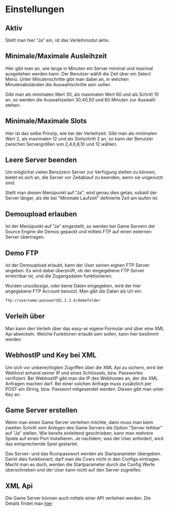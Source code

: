 # Einstellungen

## Aktiv

Stellt man hier "Ja" ein, ist das Verleihmodul aktiv.

## Minimale/Maximale Ausleihzeit

Hier gibt man an, wie lange in Minuten ein Server minimal und maximal ausgeliehen werden kann. Der Benutzer wählt die Zeit über ein Select Menü. Unter Minutenschritte gibt man dabei an, in welchen Minutenabständen die Auswahlschritte sein sollen.

Gibt man als minimalen Wert 30, als maximalen Wert 60 und als Schritt 10 an, so werden die Auswahlzeiten 30,40,50 und 60 Minuten zur Auswahl stehen.

## Minimale/Maximale Slots

Hier ist das selbe Prinzip, wie bei der Verleihzeit. Gibt man als minimalen Wert 2, als maximalen 12 und als Slotschritt 2 an, so kann der Benutzer zwischen Servergrößen von 2,4,6,8,10 und 12 wählen.

## Leere Server beenden

Um möglichst vielen Benutzern Server zur Verfügung stellen zu können, bietet es sich an, die Server vor Zeitablauf zu beenden, wenn sie ungenutzt sind.

Stellt man diesen Menüpunkt auf "Ja", wird genau dies getan, sobald der Server länger, als die bei "Minimale Laufzeit" definierte Zeit am laufen ist.

## Demoupload erlauben

Ist der Menüpunkt auf "Ja" eingestellt, so werden bei Game Servern der Source Engine die Demos gepackt und mittels FTP auf einen externen Server übertragen.

## Demo FTP

Ist der Demoupload erlaubt, kann der User seinen eignen FTP Server angeben. Es wird dabei überprüft, ob der eingegebene FTP Server erreichbar ist, und die Zugangsdaten funktionieren.

Wurden unzulässige, oder keine Daten eingegeben, wird der hier angegebene FTP Account benutzt. Man gibt die Daten als Url ein:

```sh
ftp://username:passwort@1.2.3.4/demofolder
```

## Verleih über

Man kann den Verleih über das easy-wi eigene Formular und über eine XML Api abwickeln. Welche Funktionen erlaubt sein sollen, kann hier bestimmt werden.

## WebhostIP und Key bei XML

Um sich vor unberechtigten Zugriffen über die XML Api zu sichern, wird der Webhost anhand seiner IP und eines Schlüssels, bzw. Passwortes verifiziert.
Bei WebhostIP gibt man die IP des Webhostes an, der die XML Anfragen machen darf. Bei einer solchen Anfrage muss zusätzlich per POST ein String, bzw. Passwort mitgesendet werden. Diesen gibt man unter Key an.

## Game Server erstellen

Wenn man einen Game Server verleihen möchte, dann muss man beim zweiten Schritt vom Anlegen des Game Servers die Option "Server leihbar" auf "Ja" stellen. Wie bereits einleitend geschrieben, kann man mehrere Spiele auf einen Port installieren. Je nachdem, was der User anfordert, wird das entsprechende Spiel gestartet.

Das Server- und das Rconpasswort werden als Startparameter übergeben. Damit dies funktioniert, darf man die Cvars nicht in den Configs eintragen. Macht man es doch, werden die Startparameter durch die Config Werte überschrieben und der User kann nicht auf den Server zugreifen.

## XML Api

Die Game Server können auch mittels einer API verliehen werden. Die Details findet man [hier](/de/rest-api-verleih-server/)
